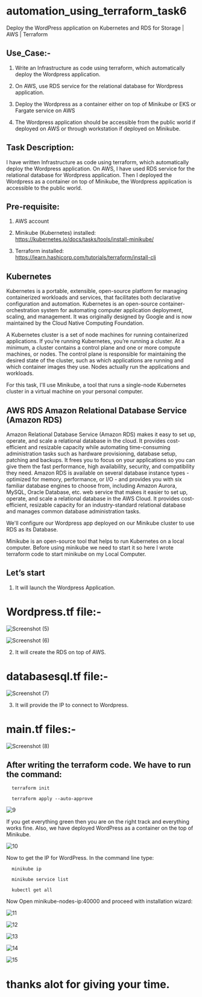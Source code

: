# automation_using_terraform_task6
Deploy the WordPress application on Kubernetes and RDS for Storage | AWS | Terraform

## Use_Case:-

1.  Write an Infrastructure as code using terraform, which automatically deploy the Wordpress application.

2.  On AWS, use RDS service for the relational database for Wordpress application.

3. Deploy the Wordpress as a container either on top of Minikube or EKS or Fargate service on AWS

4. The Wordpress application should be accessible from the public world if deployed on AWS or through workstation if deployed on Minikube.

## Task Description:

I have written Infrastructure as code using terraform, which automatically deploy the Wordpress application. On AWS, I have used RDS service for the relational database for Wordpress application. Then I deployed the Wordpress as a container on top of Minikube, the Wordpress application is accessible to the public world.

## Pre-requisite:
1) AWS account
   
2) Minikube (Kubernetes) installed:
           https://kubernetes.io/docs/tasks/tools/install-minikube/

3) Terraform installed:
           https://learn.hashicorp.com/tutorials/terraform/install-cli
      
      

## Kubernetes

Kubernetes is a portable, extensible, open-source platform for managing containerized workloads and services, that facilitates both declarative configuration and automation.
Kubernetes is an open-source container-orchestration system for automating computer application deployment, scaling, and management. It was originally designed by Google and is now maintained by the Cloud Native Computing Foundation.



A Kubernetes cluster is a set of node machines for running containerized applications. If you’re running Kubernetes, you’re running a cluster. At a minimum, a cluster contains a control plane and one or more compute machines, or nodes. The control plane is responsible for maintaining the desired state of the cluster, such as which applications are running and which container images they use. Nodes actually run the applications and workloads.

For this task, I'll use Minikube, a tool that runs a single-node Kubernetes cluster in a virtual machine on your personal computer.

## AWS RDS Amazon Relational Database Service (Amazon RDS) 

Amazon Relational Database Service (Amazon RDS) makes it easy to set up, operate, and scale a relational database in the cloud. It provides cost-efficient and resizable capacity while automating time-consuming administration tasks such as hardware provisioning, database setup, patching and backups. It frees you to focus on your applications so you can give them the fast performance, high availability, security, and compatibility they need. Amazon RDS is available on several database instance types - optimized for memory, performance, or I/O - and provides you with six familiar database engines to choose from, including Amazon Aurora, MySQL, Oracle Database, etc.
web service that makes it easier to set up, operate, and scale a relational database in the AWS Cloud. It provides cost-efficient, resizable capacity for an industry-standard relational database and manages common database administration tasks.

We'll configure our Wordpress app deployed on our Minikube cluster to use RDS as its Database.

Minikube is an open-source tool that helps to run Kubernetes on a local computer. Before using minikube we need to start it so here I wrote terraform code to start minikube on my Local Computer.

## Let’s start

1) It will launch the Wordpress Application.

# Wordpress.tf file:-

![Screenshot (5)](https://user-images.githubusercontent.com/45136716/91885297-2c95df80-eca5-11ea-8f4e-c9cc8eabf77d.png)


![Screenshot (6)](https://user-images.githubusercontent.com/45136716/91885302-2f90d000-eca5-11ea-876f-d76ffd8312f8.png)


2) It will create the RDS on top of AWS.

# databasesql.tf file:-

![Screenshot (7)](https://user-images.githubusercontent.com/45136716/91885305-31f32a00-eca5-11ea-9024-88878f5c3c50.png)


3) It will provide the IP to connect to Wordpress.

# main.tf files:-

![Screenshot (8)](https://user-images.githubusercontent.com/45136716/91885311-34558400-eca5-11ea-9854-9a64204982f6.png)

## After writing the terraform code. We have to run the command:

      terraform init 

      terraform apply --auto-approve
      
 ![9](https://user-images.githubusercontent.com/45136716/91885320-37507480-eca5-11ea-8273-d82ddfef72c2.png)
 
 
 If you get everything green then you are on the right track and everything works fine. Also, we have deployed WordPress as a container on the top of Minikube.
 
 ![10](https://user-images.githubusercontent.com/45136716/91885323-3881a180-eca5-11ea-8917-3a6bcb903220.png)
 
 Now to get the IP for WordPress. In the command line type:
      
      minikube ip
      
      minikube service list
      
      kubectl get all
      
Now Open minikube-nodes-ip:40000 and proceed with installation wizard:

![11](https://user-images.githubusercontent.com/45136716/91885327-3a4b6500-eca5-11ea-9dbf-a988bb8e7f02.png)

![12](https://user-images.githubusercontent.com/45136716/91885331-3c152880-eca5-11ea-9741-83f4eba006d6.jpg)

![13](https://user-images.githubusercontent.com/45136716/91885336-3ddeec00-eca5-11ea-9007-18b1a3fa2b51.jpg)

![14](https://user-images.githubusercontent.com/45136716/91885339-3fa8af80-eca5-11ea-8f84-37256dae5e48.jpg)

![15](https://user-images.githubusercontent.com/45136716/91885348-42a3a000-eca5-11ea-963a-8569b0c55800.jpg)


# thanks alot for giving your time.


      

